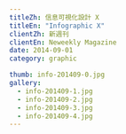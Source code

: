 ```yaml
---
titleZh: 信息可視化設計 X
titleEn: "Infographic X"
clientZh: 新週刊
clientEn: Neweekly Magazine
date: 2014-09-01
category: graphic

thumb: info-201409-0.jpg
gallery:
  - info-201409-1.jpg
  - info-201409-2.jpg
  - info-201409-3.jpg
  - info-201409-4.jpg
---
```


